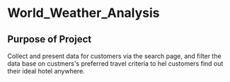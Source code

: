 # World_Weather_Analysis

## Purpose of Project
Collect and present data for customers via the search page, and filter the data base on custmers's preferred travel criteria to hel customers find out their ideal hotel anywhere.
